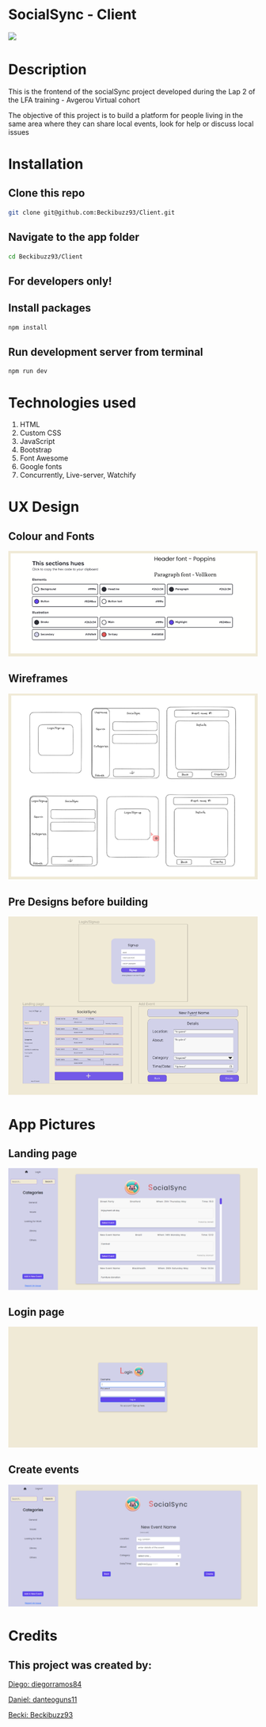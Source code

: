 # SocialSync - Client
<img src="https://github.com/diegorramos84/socialSync-BE/assets/17050237/5a2b3389-7709-4265-a642-2dc40d7bb93d">



# Description

This is the frontend of the socialSync project developed during the Lap 2 of the LFA training - Avgerou Virtual cohort

The objective of this project is to build a platform for people living in the same area where they can share local events, look for help or discuss local issues

# Installation 

## Clone this repo 
```bash 
git clone git@github.com:Beckibuzz93/Client.git
```
## Navigate to the app folder
```bash
cd Beckibuzz93/Client
```
<h2> For developers only! </h2>

## Install packages
```bash
npm install
```
## Run development server from terminal
```
npm run dev
```

# Technologies used
1. HTML
2. Custom CSS
3. JavaScript
4. Bootstrap
5. Font Awesome
6. Google fonts
7. Concurrently, Live-server, Watchify

# UX Design 
## Colour and Fonts
<img src='images\SocialSyncColoursAndFonts.PNG'> 

## Wireframes 
<img src='images\SocialSyncWireframes.PNG'> 

## Pre Designs before building
<img src='images\SocialSyncPredesigns.PNG'> 


# App Pictures 

## Landing page
<img src='images\SocialSyncmain.PNG'> 

## Login page
<img src='images\SocialSyncLogin.PNG'> 

## Create events 
<img src='images\SocialSync-AddNewEvent.PNG'> 


# Credits
## This project was created by: 

[Diego: diegorramos84](https://github.com/diegorramos84)

[Daniel: danteoguns11](https://github.com/danteoguns11)

[Becki: Beckibuzz93](https://github.com/Beckibuzz93)
